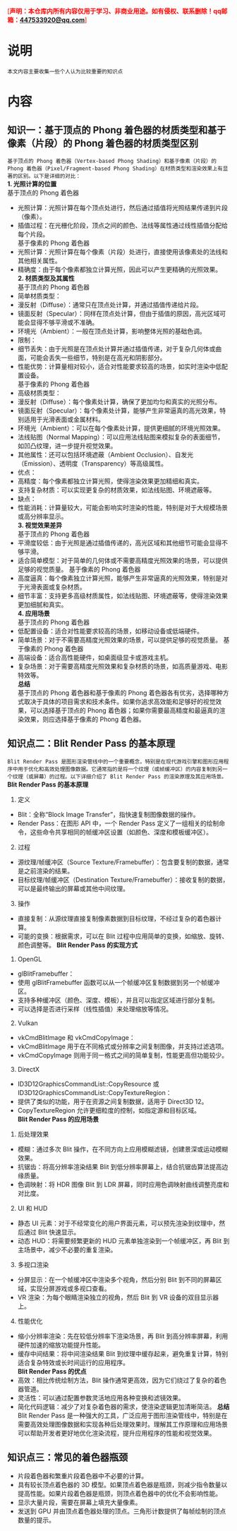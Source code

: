 <!--
 * @Author: XQ
 * @Date: 2025-01-15 10:35:37
 * @LastEditTime: 2025-01-15 15:04:27
 * @LastEditors: XQ
 * @Description: 
 * @FilePath: \undefinedd:\xuqiang\github\Kanzi-Demos\3D渲染相关知识点.md
-->
<span style="color: red;">[**声明：本仓库内所有内容仅用于学习、非商业用途。如有侵权、联系删除！qq邮箱：447533920@qq.com**]</span>

# 说明
    本文内容主要收集一些个人认为比较重要的知识点
# 内容
## 知识一：基于顶点的 Phong 着色器的材质类型和基于像素（片段）的 Phong 着色器的材质类型区别  
```基于顶点的 Phong 着色器（Vertex-based Phong Shading）和基于像素（片段）的 Phong 着色器（Pixel/Fragment-based Phong Shading）在材质类型和渲染效果上有显著的区别。以下是详细的对比：```  
**1. 光照计算的位置**  
基于顶点的 Phong 着色器  
- 光照计算：光照计算在每个顶点处进行，然后通过插值将光照结果传递到片段（像素）。
- 插值过程：在光栅化阶段，顶点之间的颜色、法线等属性通过线性插值分配给每个片段。  
基于像素的 Phong 着色器  
- 光照计算：光照计算在每个像素（片段）处进行，直接使用该像素处的法线和其他相关属性。
- 精确度：由于每个像素都独立计算光照，因此可以产生更精确的光照效果。  
**2. 材质类型及其属性**  
基于顶点的 Phong 着色器  
- 简单材质类型：
- 漫反射（Diffuse）：通常只在顶点处计算，并通过插值传递给片段。
- 镜面反射（Specular）：同样在顶点处计算，但由于插值的原因，高光区域可能会显得不够平滑或不准确。
- 环境光（Ambient）：一般在顶点处计算，影响整体光照的基础色调。
- 限制：
- 细节丢失：由于光照是在顶点处计算并通过插值传递，对于复杂几何体或曲面，可能会丢失一些细节，特别是在高光和阴影部分。
- 性能优势：计算量相对较小，适合对性能要求较高的场景，如实时渲染中低配置设备。  
基于像素的 Phong 着色器   
- 高级材质类型：
- 漫反射（Diffuse）：每个像素处计算，确保了更加均匀和真实的光照分布。
- 镜面反射（Specular）：每个像素处计算，能够产生非常逼真的高光效果，特别适用于光滑表面或金属材料。
- 环境光（Ambient）：可以在每个像素处计算，提供更细腻的环境光照效果。
- 法线贴图（Normal Mapping）：可以应用法线贴图来模拟复杂的表面细节，如凹凸纹理，进一步提升视觉效果。
- 其他属性：还可以包括环境遮蔽（Ambient Occlusion）、自发光（Emission）、透明度（Transparency）等高级属性。
- 优点：
- 高精度：每个像素都独立计算光照，使得渲染效果更加精细和真实。
- 支持复杂材质：可以实现更复杂的材质效果，如法线贴图、环境遮蔽等。
- 缺点：
- 性能消耗：计算量较大，可能会影响实时渲染的性能，特别是对于大规模场景或高分辨率显示。  
**3. 视觉效果差异**  
基于顶点的 Phong 着色器  
- 平滑度较低：由于光照是通过插值传递的，高光区域和其他细节可能会显得不够平滑。
- 适合简单模型：对于简单的几何体或不需要高精度光照效果的场景，可以提供足够的视觉质量。
基于像素的 Phong 着色器  
- 高度逼真：每个像素独立计算光照，能够产生非常逼真的光照效果，特别是对于光滑表面或复杂材质。
- 细节丰富：支持更多高级材质属性，如法线贴图、环境遮蔽等，使得渲染效果更加细腻和真实。  
**4. 应用场景**  
基于顶点的 Phong 着色器  
- 低配置设备：适合对性能要求较高的场景，如移动设备或低端硬件。
- 简单场景：对于不需要高精度光照效果的场景，可以提供足够的视觉质量。
基于像素的 Phong 着色器
- 高端设备：适合高性能硬件，如桌面级显卡或游戏主机。
- 复杂场景：对于需要高精度光照效果和复杂材质的场景，如高质量游戏、电影特效等。  
**总结**  
基于顶点的 Phong 着色器和基于像素的 Phong 着色器各有优劣，选择哪种方式取决于具体的项目需求和技术条件。如果你追求高效能和足够好的视觉效果，可以选择基于顶点的 Phong 着色器；如果你需要最高精度和最逼真的渲染效果，则应选择基于像素的 Phong 着色器。  
## 知识点二：Blit Render Pass 的基本原理   
```Blit Render Pass 是图形渲染管线中的一个重要概念，特别是在现代游戏引擎和图形应用程序中用于优化和高效处理图像数据。它通常指的是将一个纹理（或帧缓冲区）的内容复制到另一个纹理（或屏幕）的过程。以下详细介绍了 Blit Render Pass 的渲染原理及其应用场景。```  
**Blit Render Pass 的基本原理**   
1. 定义  
- Blit：全称“Block Image Transfer”，指快速复制图像数据的操作。
- Render Pass：在图形 API 中，一个 Render Pass 定义了一组相关的绘制命令，这些命令共享相同的帧缓冲区设置（如颜色、深度和模板缓冲区）。  
2. 过程  
- 源纹理/帧缓冲区（Source Texture/Framebuffer）：包含要复制的数据，通常是之前渲染的结果。
- 目标纹理/帧缓冲区（Destination Texture/Framebuffer）：接收复制的数据，可以是最终输出的屏幕或其他中间纹理。
3. 操作  
- 直接复制：从源纹理直接复制像素数据到目标纹理，不经过复杂的着色器计算。
- 可能的变换：根据需求，可以在 Blit 过程中应用简单的变换，如缩放、旋转、颜色调整等。
**Blit Render Pass 的实现方式**    
1. OpenGL  
- glBlitFramebuffer： 
- 使用 glBlitFramebuffer 函数可以从一个帧缓冲区复制数据到另一个帧缓冲区。
- 支持多种缓冲区（颜色、深度、模板），并且可以指定区域进行部分复制。
- 可以选择是否进行采样（线性插值）来处理缩放等情况。
2. Vulkan  
- vkCmdBlitImage 和 vkCmdCopyImage： 
- vkCmdBlitImage 用于在不同格式或分辨率之间复制图像，并支持过滤选项。
- vkCmdCopyImage 则用于同一格式之间的简单复制，性能更高但功能较少。
3. DirectX  
- ID3D12GraphicsCommandList::CopyResource 或 ID3D12GraphicsCommandList::CopyTextureRegion： 
- 提供了类似的功能，用于在资源之间复制数据，适用于 Direct3D 12。
- CopyTextureRegion 允许更细粒度的控制，如指定源和目标区域。  
**Blit Render Pass 的应用场景**   
1. 后处理效果  
- 模糊：通过多次 Blit 操作，在不同方向上应用模糊滤镜，创建景深或运动模糊效果。
- 抗锯齿：将高分辨率渲染结果 Blit 到低分辨率屏幕上，结合抗锯齿算法提高边缘质量。
- 色调映射：将 HDR 图像 Blit 到 LDR 屏幕，同时应用色调映射曲线调整亮度和对比度。  
2. UI 和 HUD  
- 静态 UI 元素：对于不经常变化的用户界面元素，可以预先渲染到纹理中，然后通过 Blit 快速显示。
- 动态 HUD：将需要频繁更新的 HUD 元素单独渲染到一个帧缓冲区，再 Blit 到主场景中，减少不必要的重复渲染。  
3. 多视口渲染  
- 分屏显示：在一个帧缓冲区中渲染多个视角，然后分别 Blit 到不同的屏幕区域，实现分屏游戏或多视口查看。
- VR 渲染：为每个眼睛渲染独立的视角，然后 Blit 到 VR 设备的双目显示器上。  
4. 性能优化  
- 缩小分辨率渲染：先在较低分辨率下渲染场景，再 Blit 到高分辨率屏幕，利用硬件加速的缩放功能提升性能。
- 缓存中间结果：将中间渲染结果 Blit 到纹理中缓存起来，避免重复计算，特别适合复杂特效或长时间运行的应用程序。  
**Blit Render Pass 的优点**  
- 高效：相比传统绘制方法，Blit 操作通常更高效，因为它们绕过了复杂的着色器管道。
- 灵活性：可以通过配置参数灵活地应用各种变换和滤镜效果。
- 简化代码逻辑：减少了对复杂着色器的需求，使渲染逻辑更加清晰简洁。
**总结**  
Blit Render Pass 是一种强大的工具，广泛应用于图形渲染管线中，特别是在需要高效处理图像数据和实现各种后处理效果时。理解其工作原理和应用场景可以帮助开发者更好地优化渲染流程，提升应用程序的性能和视觉效果。  
## 知识点三：常见的着色器瓶颈   
- 片段着色器和繁重片段着色器中不必要的计算。
- 具有较长顶点着色器的 3D 模型。如果顶点着色器是瓶颈，则减少指令数量以提高性能。如果片段着色器是瓶颈，则顶点着色器中的优化不会影响性能。
- 显示大量片段，需要在屏幕上填充大量像素。
- 发送到 GPU 并由顶点着色器处理的顶点。三角形计数提供了每帧绘制的顶点数量的提示。